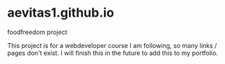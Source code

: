 # aevitas1.github.io
foodfreedom project

This project is for a webdeveloper course I am following, so many links / pages don't exist. I will finish this in the future to add this to my portfolio.
